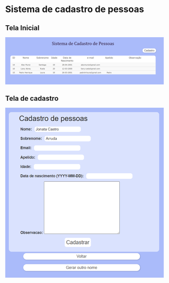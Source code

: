 # Sistema de cadastro de pessoas

## Tela Inicial
<img src="/assets/Tela 1.png">

## Tela de cadastro
<img src="/assets/Tela 2.png">
